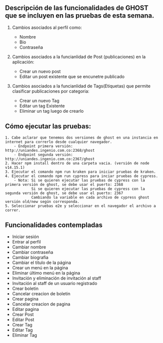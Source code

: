 ## Descripción de las funcionalidades de GHOST que se incluyen en las pruebas de esta semana.
1. Cambios asociados al perfil como:
    - Nombre
    - Bio
    - Contraseña
    
2. Cambios asociados a la funcianlidad de Post (publicaciones) en la aplicación:
    - Crear un nuevo post
    - Editar un post existente que se encunetre publicado
    
3. Cambios asociados a la funcianlidad de Tags(Etiquetas) que permite clasificar publicaciones por categoria:
    - Crear un nuevo Tag
    - Editar un tag Existente
    - Eliminar un tag luego de crearlo

## Cómo ejecutar las pruebas:
    1. Cabe aclarar que tenemos dos versiones de ghost en una instancia en internet para correrlo desde cualquier navegador.
        - Endpoint primera versión: http://uniandes.ingenio.com.co:2368/ghost
        - Endpoint segunda versión: http://uniandes.ingenio.com.co:2367/ghost
    2. Hacer npm install dentro de una carpeta vacia. (versión de node v14.15.1)
    3. Ejecutar el comando npm run kraken para iniciar pruebas de kraken.
    4. Ejecutar el comando npm run cypress para inciar pruebas de cypress.
        - Nota: Si se quieren ejecutar las pruebas de cypress con la primera versión de ghost, se debe usar el puerto: 2368
                Si se quieren ejecutar las pruebas de cypress con la segunda versión de ghost, se debe usar el puerto: 2367
                Cambiando la variable en cada archivo de cypress ghost versión old/new según corresponda.
    5. Seleccionar pruebas e2e y seleccionar en el navegador el archivo a correr.


## Funcionalidades contempladas
* Iniciar sesión
* Entrar al perfil
* Cambiar nombre 
* Cambiar contraseña
* Cambiar biografia
* Cambiar el titulo de la página
* Crear un menú en la página
* Eliminar último menú en la página
* Invitación y eliminación de invitación al staff
* Invitación al staff de un usuario registrado
* Crear boletin
* Cancelar creacion de boletin
* Crear pagina
* Cancelar creacion de pagina
* Editar pagina
* Crear Post
* Editar Post 
* Crear Tag
* Editar Tag
* Eliminar Tag
